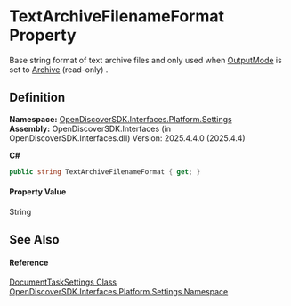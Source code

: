 # TextArchiveFilenameFormat Property


Base string format of text archive files and only used when <a href="4334f753-3ce0-61e6-d436-492365ada853">OutputMode</a> is set to <a href="a041a2d2-b2ef-2b6d-56fb-23d653640aec">Archive</a> (read-only) .



## Definition
**Namespace:** <a href="a4de3d25-b44d-10c7-9f7b-6e96e612f300">OpenDiscoverSDK.Interfaces.Platform.Settings</a>  
**Assembly:** OpenDiscoverSDK.Interfaces (in OpenDiscoverSDK.Interfaces.dll) Version: 2025.4.4.0 (2025.4.4)

**C#**
``` C#
public string TextArchiveFilenameFormat { get; }
```



#### Property Value
String

## See Also


#### Reference
<a href="15834f2e-5778-5912-a2cc-a92e9d2e78fb">DocumentTaskSettings Class</a>  
<a href="a4de3d25-b44d-10c7-9f7b-6e96e612f300">OpenDiscoverSDK.Interfaces.Platform.Settings Namespace</a>  
